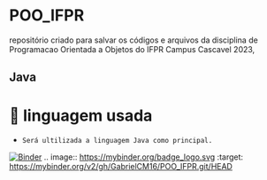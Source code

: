 # POO_IFPR

repositório criado para salvar os códigos e arquivos da disciplina de Programacao Orientada a Objetos do IFPR Campus Cascavel 2023, 

## Java


# :hammer: linguagem usada

- `Será ultilizada a linguagem Java como principal.` 


[![Binder](https://mybinder.org/badge_logo.svg)](https://mybinder.org/v2/gh/GabrielCM16/POO_IFPR.git/HEAD)
.. image:: https://mybinder.org/badge_logo.svg
 :target: https://mybinder.org/v2/gh/GabrielCM16/POO_IFPR.git/HEAD
 
 
